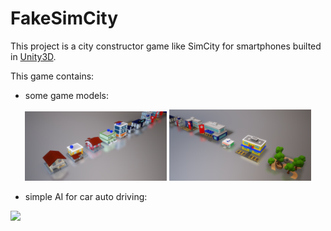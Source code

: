 # FakeSimCity
This project is a city constructor game like SimCity for smartphones builted in [Unity3D](https://unity3d.com/).

This game contains:
* some game models:

<p align="center">
  <img src="/info/models.PNG" width="45%">
  <img src="/info/models2.PNG" width="45%">
</p>

* simple AI for car auto driving:

![](/info/car_animation.gif)
